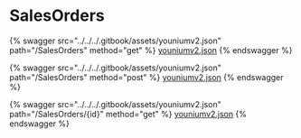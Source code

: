 # SalesOrders

{% swagger src="../../../.gitbook/assets/youniumv2.json" path="/SalesOrders" method="get" %}
[youniumv2.json](../../../.gitbook/assets/youniumv2.json)
{% endswagger %}

{% swagger src="../../../.gitbook/assets/youniumv2.json" path="/SalesOrders" method="post" %}
[youniumv2.json](../../../.gitbook/assets/youniumv2.json)
{% endswagger %}

{% swagger src="../../../.gitbook/assets/youniumv2.json" path="/SalesOrders/{id}" method="get" %}
[youniumv2.json](../../../.gitbook/assets/youniumv2.json)
{% endswagger %}
